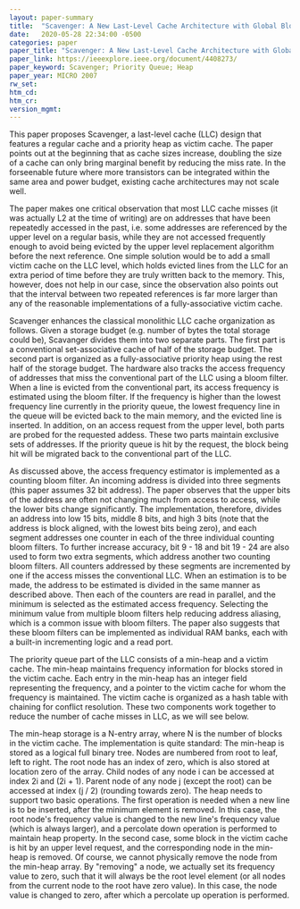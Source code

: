 ```yaml
---
layout: paper-summary
title:  "Scavenger: A New Last-Level Cache Architecture with Global Block Priority"
date:   2020-05-28 22:34:00 -0500
categories: paper
paper_title: "Scavenger: A New Last-Level Cache Architecture with Global Block Priority"
paper_link: https://ieeexplore.ieee.org/document/4408273/
paper_keyword: Scavenger; Priority Queue; Heap
paper_year: MICRO 2007
rw_set:
htm_cd:
htm_cr:
version_mgmt:
---
```


This paper proposes Scavenger, a last-level cache (LLC) design that features a regular cache and a priority heap as victim
cache. The paper points out at the beginning that as cache sizes increase, doubling the size of a cache can only bring 
marginal benefit by reducing the miss rate. In the forseenable future where more transistors can be integrated within the
same area and power budget, existing cache architectures may not scale well.

The paper makes one critical observation that most LLC cache misses (it was actually L2 at the time of writing) are on
addresses that have been repeatedly accessed in the past, i.e. some addresses are referenced by the upper level on a regular
basis, while they are not accessed frequently enough to avoid being evicted by the upper level replacement algorithm 
before the next reference. One simple solution would be to add a small victim cache on the LLC level, which holds 
evicted lines from the LLC for an extra period of time before they are truly written back to the memory. This, however, 
does not help in our case, since the observation also points out that the interval between two repeated references is 
far more larger than any of the reasonable implementations of a fully-associative victim cache.

Scavenger enhances the classical monolithic LLC cache organization as follows. Given a storage budget (e.g. number of 
bytes the total storage could be), Scavanger divides them into two separate parts. The first part is a conventional
set-associative cache of half of the storage budget. The second part is organized as a fully-associative priority heap 
using the rest half of the storage budget. The hardware also tracks the access frequency of addresses that miss the 
conventional part of the LLC using a bloom filter. When a line is evicted from the conventional part, its access frequency 
is estimated using the bloom filter. If the frequency is higher than the lowest frequency line currently in the priority
queue, the lowest frequency line in the queue will be evicted back to the main memory, and the evicted line is inserted.
In addition, on an access request from the upper level, both parts are probed for the requested addess. These two parts
maintain exclusive sets of addresses. If the priority queue is hit by the request, the block being hit will be migrated
back to the conventional part of the LLC.

As discussed above, the access frequency estimator is implemented as a counting bloom filter. An incoming address is divided 
into three segments (this paper assumes 32 bit address). The paper observes that the upper bits of the address are often
not changing much from access to access, while the lower bits change significantly. The implementation, therefore, divides 
an address into low 15 bits, middle 8 bits, and high 3 bits (note that the address is block aligned, with the lowest bits
being zero), and each segment addresses one counter in each of the three individual counting bloom filters.
To further increase accuracy, bit 9 - 18 and bit 19 - 24 are also used to form two extra segments, which address 
another two counting bloom filters. 
All counters addressed by these segments are incremented by one if the access misses the conventional LLC.
When an estimation is to be made, the address to be estimated is divided in the same manner as described above.
Then each of the counters are read in parallel, and the minimum is selected as the estimated access frequency. 
Selecting the minimum value from multiple bloom filters help reducing address aliasing, which is a common issue with 
bloom filters. 
The paper also suggests that these bloom filters can be implemented as individual RAM banks, each with a built-in 
incrementing logic and a read port.

The priority queue part of the LLC consists of a min-heap and a victim cache. The min-heap maintains frequency information 
for blocks stored in the victim cache. Each entry in the min-heap has an integer field representing the frequency, and 
a pointer to the victim cache for whom the frequency is maintained. 
The victim cache is organized as a hash table with chaining for conflict resolution. 
These two components work together to reduce the number of cache misses in LLC, as we will see below.

The min-heap storage is a N-entry array, where N is the number of blocks in the victim cache. The implementation
is quite standard: The min-heap is stored as a logical full binary tree. Nodes are numbered from root to leaf, left to right.
The root node has an index of zero, which is also stored at location zero of the array. Child nodes of any node i can
be accessed at index 2i and (2i + 1). Parent node of any node j (except the root) can be accessed at index (j / 2) 
(rounding towards zero). The heap needs to support two basic operations. The first operation is needed when a new line
is to be inserted, after the minimum element is removed. In this case, the root node's frequency value is changed to
the new line's frequency value (which is always larger), and a percolate down operation is performed to maintain heap 
property. In the second case, some block in the victim cache is hit by an upper level request, and the corresponding 
node in the min-heap is removed. Of course, we cannot physically remove the node from the min-heap array. By "removing"
a node, we actually set its frequency value to zero, such that it will always be the root level element (or all nodes
from the current node to the root have zero value). In this case, the node value is changed to zero, after which a 
percolate up operation is performed.
